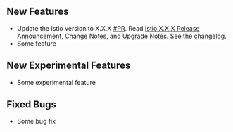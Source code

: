 ## New Features

- Update the Istio version to X.X.X [#PR](). Read [Istio X.X.X Release Announcement](), [Change Notes](), and [Upgrade Notes](). See the [changelog]().
- Some feature

## New Experimental Features

- Some experimental feature

## Fixed Bugs

- Some bug fix